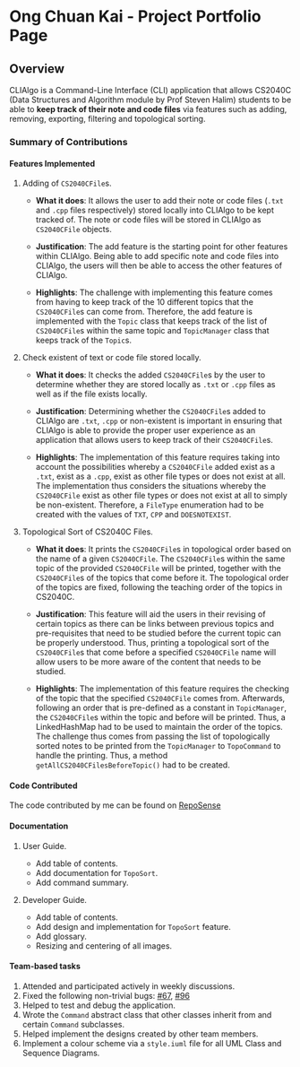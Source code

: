# Ong Chuan Kai - Project Portfolio Page

## Overview
CLIAlgo is a Command-Line Interface (CLI) application that allows CS2040C (Data Structures and Algorithm 
module by Prof Steven Halim) students to be able to **keep track of their note and code files** via features
such as adding, removing, exporting, filtering and topological sorting. 

### Summary of Contributions

#### Features Implemented

1. Adding of `CS2040CFile`s.
    - **What it does**: It allows the user to add their note or code files (`.txt` and `.cpp` 
    files respectively) stored locally into CLIAlgo to be kept tracked of. The note or code 
    files will be stored in CLIAlgo as `CS2040CFile` objects.

    - **Justification**: The add feature is the starting point for other features within CLIAlgo.
    Being able to add specific note and code files into CLIAlgo, the users will then be able to 
    access the other features of CLIAlgo. 

    - **Highlights**: The challenge with implementing this feature comes from having to keep track
    of the 10 different topics that the `CS2040CFile`s can come from. Therefore, the add feature is
    implemented with the `Topic` class that keeps track of the list of `CS2040CFile`s within the same 
    topic and `TopicManager` class that keeps track of the `Topic`s. 

2. Check existent of text or code file stored locally.
   - **What it does**: It checks the added `CS2040CFile`s by the user to determine whether they are
   stored locally as `.txt` or `.cpp` files as well as if the file exists locally.

   - **Justification**: Determining whether the `CS2040CFile`s added to CLIAlgo are `.txt`, `.cpp` or
   non-existent is important in ensuring that CLIAlgo is able to provide the proper user experience as
   an application that allows users to keep track of their `CS2040CFile`s.

   - **Highlights**: The implementation of this feature requires taking into account the possibilities
   whereby a `CS2040CFile` added exist as a `.txt`, exist as a `.cpp`, exist as other file types or does
   not exist at all. The implementation thus considers the situations whereby the `CS2040CFile` exist as
   other file types or does not exist at all to simply be non-existent. Therefore, a `FileType` enumeration
   had to be created with the values of `TXT`, `CPP` and `DOESNOTEXIST`.

3. Topological Sort of CS2040C Files.
    - **What it does**: It prints the `CS2040CFile`s in topological order based on the name of a given
    `CS2040CFile`. The `CS2040CFile`s within the same topic of the provided `CS2040CFile` will be printed,
    together with the `CS2040CFile`s of the topics that come before it. The topological order of the topics
    are fixed, following the teaching order of the topics in CS2040C.

    - **Justification**: This feature will aid the users in their revising of certain topics as there can be
    links between previous topics and pre-requisites that need to be studied before the current topic can be
    properly understood. Thus, printing a topological sort of the `CS2040CFile`s that come before a specified
    `CS2040CFile` name will allow users to be more aware of the content that needs to be studied.

    - **Highlights**: The implementation of this feature requires the checking of the topic that the specified
    `CS2040CFile` comes from. Afterwards, following an order that is pre-defined as a constant in `TopicManager`,
    the `CS2040CFile`s within the topic and before will be printed. Thus, a LinkedHashMap had to be used to 
    maintain the order of the topics. The challenge thus comes from passing the list of topologically sorted 
    notes to be printed from the `TopicManager` to `TopoCommand` to handle the printing. Thus, a method 
    `getAllCS2040CFilesBeforeTopic()` had to be created.

#### Code Contributed
The code contributed by me can be found on [RepoSense](https://nus-cs2113-ay2223s2.github.io/tp-dashboard/?search=&sort=totalCommits%20dsc&sortWithin=title&timeframe=commit&mergegroup=&groupSelect=groupByRepos&breakdown=true&checkedFileTypes=docs~functional-code~test-code~other&since=2023-02-17&tabOpen=true&tabType=authorship&tabAuthor=ong-ck&tabRepo=AY2223S2-CS2113-T15-1%2Ftp%5Bmaster%5D&authorshipIsMergeGroup=false&authorshipFileTypes=docs~functional-code~test-code&authorshipIsBinaryFileTypeChecked=false&authorshipIsIgnoredFilesChecked=false)

#### Documentation
1. User Guide.
    - Add table of contents.
    - Add documentation for `TopoSort`.
    - Add command summary.


2. Developer Guide.
    - Add table of contents.
    - Add design and implementation for `TopoSort` feature.
    - Add glossary.
    - Resizing and centering of all images.

#### Team-based tasks
1. Attended and participated actively in weekly discussions.
2. Fixed the following non-trivial bugs:
[#67](https://github.com/AY2223S2-CS2113-T15-1/tp/issues/67),
[#96](https://github.com/AY2223S2-CS2113-T15-1/tp/issues/96)
3. Helped to test and debug the application.
4. Wrote the `Command` abstract class that other classes inherit from and certain `Command` subclasses.
5. Helped implement the designs created by other team members.
6. Implement a colour scheme via a `style.iuml` file for all UML Class and Sequence Diagrams. 
